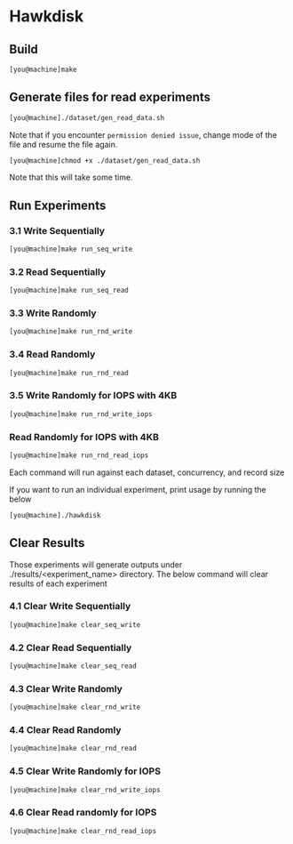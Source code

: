# Hawkdisk

## Build
``` bash
[you@machine]make
```

## Generate files for read experiments
``` bash
[you@machine]./dataset/gen_read_data.sh
```
Note that if you encounter `permission denied issue`, change mode of the file and resume the file again.
``` bash
[you@machine]chmod +x ./dataset/gen_read_data.sh
```
Note that this will take some time.

## Run Experiments

### 3.1 Write Sequentially
``` bash
[you@machine]make run_seq_write
```

### 3.2 Read Sequentially
``` bash
[you@machine]make run_seq_read
```

### 3.3 Write Randomly
``` bash
[you@machine]make run_rnd_write
```
### 3.4 Read Randomly
``` bash
[you@machine]make run_rnd_read
```
### 3.5 Write Randomly for IOPS with 4KB
``` bash
[you@machine]make run_rnd_write_iops
```

### Read Randomly for IOPS with 4KB
``` bash
[you@machine]make run_rnd_read_iops
```

Each command will run against each dataset, concurrency, and record size

If you want to run an individual experiment, print usage by running the below
``` bash
[you@machine]./hawkdisk
```
## Clear Results

Those experiments will generate outputs under ./results/<experiment_name> directory. 
The below command will clear results of each experiment


### 4.1 Clear Write Sequentially 
``` bash
[you@machine]make clear_seq_write
```

### 4.2 Clear Read Sequentially
``` bash
[you@machine]make clear_seq_read
```

### 4.3 Clear Write Randomly
``` bash
[you@machine]make clear_rnd_write
```

### 4.4 Clear Read Randomly
``` bash
[you@machine]make clear_rnd_read
```
### 4.5 Clear Write Randomly for IOPS
``` bash
[you@machine]make clear_rnd_write_iops
```	
### 4.6 Clear Read randomly for IOPS 
``` bash
[you@machine]make clear_rnd_read_iops
```
